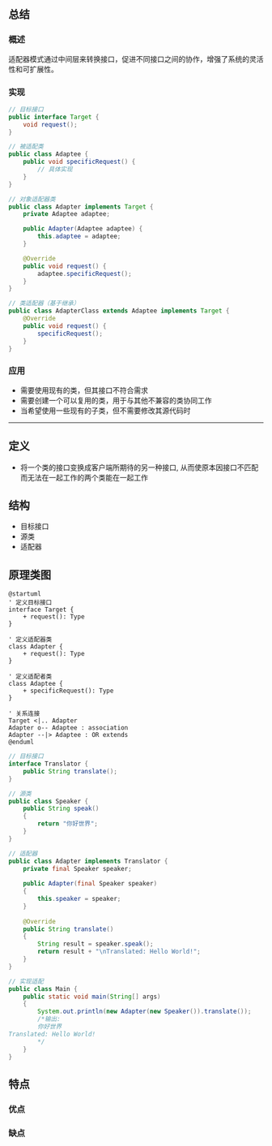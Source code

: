 ## 总结
### 概述
适配器模式通过中间层来转换接口，促进不同接口之间的协作，增强了系统的灵活性和可扩展性。
### 实现
```java
// 目标接口
public interface Target {
    void request();
}

// 被适配类
public class Adaptee {
    public void specificRequest() {
        // 具体实现
    }
}

// 对象适配器类
public class Adapter implements Target {
    private Adaptee adaptee;

    public Adapter(Adaptee adaptee) {
        this.adaptee = adaptee;
    }

    @Override
    public void request() {
        adaptee.specificRequest();
    }
}

// 类适配器（基于继承）
public class AdapterClass extends Adaptee implements Target {
    @Override
    public void request() {
        specificRequest();
    }
}
```
### 应用
- 需要使用现有的类，但其接口不符合需求
- 需要创建一个可以复用的类，用于与其他不兼容的类协同工作
- 当希望使用一些现有的子类，但不需要修改其源代码时

---
## 定义
- 将一个类的接口变换成客户端所期待的另一种接口, 从而使原本因接口不匹配而无法在一起工作的两个类能在一起工作
## 结构
- 目标接口
- 源类
- 适配器
## 原理类图
```puml
@startuml
' 定义目标接口
interface Target {
    + request(): Type
}

' 定义适配器类
class Adapter {
    + request(): Type
}

' 定义适配者类
class Adaptee {
    + specificRequest(): Type
}

' 关系连接
Target <|.. Adapter
Adapter o-- Adaptee : association
Adapter --|> Adaptee : OR extends
@enduml
```

```java
// 目标接口
interface Translator {  
    public String translate();  
}

// 源类
public class Speaker {  
    public String speak()  
    {  
        return "你好世界";  
    }  
}

// 适配器
public class Adapter implements Translator {  
    private final Speaker speaker;  
  
    public Adapter(final Speaker speaker)  
    {  
        this.speaker = speaker;  
    }  
  
    @Override  
    public String translate()  
    {  
        String result = speaker.speak();  
        return result + "\nTranslated: Hello World!";  
    }  
}

// 实现适配
public class Main {  
    public static void main(String[] args)  
    {  
        System.out.println(new Adapter(new Speaker()).translate());
        /*输出:
        你好世界
Translated: Hello World!
        */
    }  
}
```
## 特点
### 优点
### 缺点